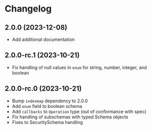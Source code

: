 # Changelog

## 2.0.0 (2023-12-08)

- Add additional documentation

## 2.0.0-rc.1 (2023-10-21)

- Fix handling of null values in `enum` for string, number, integer, and boolean

## 2.0.0-rc.0 (2023-10-21)

- Bump `indexmap` dependency to 2.0.0
- Add `enum` field to boolean schema
- Add `callbacks` to `Operation` type (out of conformance with spec)
- Fix handling of subschemas with typed Schema objects
- Fixes to SecuritySchema handling
